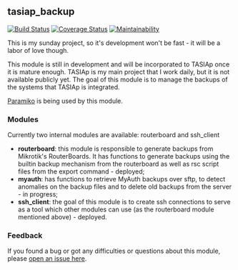 ## tasiap_backup
[![Build Status](https://travis-ci.org/sergioamorim/tasiap_backup.svg?branch=master)](https://travis-ci.org/sergioamorim/tasiap_backup)
[![Coverage Status](https://coveralls.io/repos/github/sergioamorim/tasiap_backup/badge.svg?branch=master)](https://coveralls.io/github/sergioamorim/tasiap_backup?branch=master)
[![Maintainability](https://api.codeclimate.com/v1/badges/f1f7e1209bb8a2403964/maintainability)](https://codeclimate.com/github/sergioamorim/tasiap_backup/maintainability)

This is my sunday project, so it's development won't be fast - it will be 
a labor of love though.

This module is still in development and will be incorporated to TASIAp once 
it is mature enough. TASIAp is my main project that I work daily, but it is 
not available publicly yet. The goal of this module is to manage the backups 
of the systems that TASIAp is integrated. 

[Paramiko](https://www.paramiko.org/) is being used by this module. 

### Modules
Currently two internal modules are available: routerboard and ssh_client 
+ **routerboard**: this module is responsible to generate backups from 
Mikrotik's RouterBoards. It has functions to generate backups using the 
builtin backup mechanism from the routerboard as well as rsc script files 
from the export command - deployed; 
+ **myauth**: has functions to retrieve MyAuth backups over sftp, to detect 
anomalies on the backup files and to delete old backups from the server - in 
progress;
+ **ssh_client**: the goal of this module is to create ssh connections to 
serve as a tool which other modules can use (as the routerboard module 
mentioned above) - deployed. 

### Feedback
If you found a bug or got any difficulties or questions about this module, 
please 
[open an issue here](https://github.com/sergioamorim/tasiap_backup/issues). 

